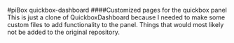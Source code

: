 #piBox quickbox-dashboard
####Customized pages for the quickbox panel
This is just a clone of QuickboxDashboard because I needed to make some custom files to add functionality to the panel. Things that would most likely not  be added to the original repository.